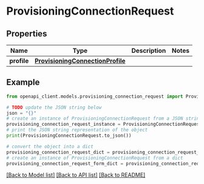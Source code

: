 # ProvisioningConnectionRequest


## Properties

Name | Type | Description | Notes
------------ | ------------- | ------------- | -------------
**profile** | [**ProvisioningConnectionProfile**](ProvisioningConnectionProfile.md) |  | 

## Example

```python
from openapi_client.models.provisioning_connection_request import ProvisioningConnectionRequest

# TODO update the JSON string below
json = "{}"
# create an instance of ProvisioningConnectionRequest from a JSON string
provisioning_connection_request_instance = ProvisioningConnectionRequest.from_json(json)
# print the JSON string representation of the object
print(ProvisioningConnectionRequest.to_json())

# convert the object into a dict
provisioning_connection_request_dict = provisioning_connection_request_instance.to_dict()
# create an instance of ProvisioningConnectionRequest from a dict
provisioning_connection_request_form_dict = provisioning_connection_request.from_dict(provisioning_connection_request_dict)
```
[[Back to Model list]](../README.md#documentation-for-models) [[Back to API list]](../README.md#documentation-for-api-endpoints) [[Back to README]](../README.md)



